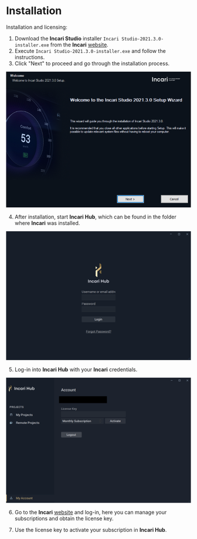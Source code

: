 # Installation

Installation and licensing:

1. Download the **Incari Studio** installer `Incari Studio-2021.3.0-installer.exe` from the **Incari** [website](https://www.incari.com/).
2. Execute `Incari Studio-2021.3.0-installer.exe` and follow the instructions.
3. Click "Next" to proceed and go through the installation process.

![The Incari Studio welcome screen.](../.gitbook/assets/incaristudio202130_installer.png)

4. After installation, start **Incari Hub**, which can be found in the folder where **Incari** was installed. 

![The Incari Hub welcome screen.](../.gitbook/assets/incar-hub-login.png)

5. Log-in into **Incari Hub** with your **Incari** credentials.

![The Incari Hub license screen.](../.gitbook/assets/incari-hub-license.png)

6.  Go to the **Incari** [website](https://www.incari.com/my-account/) and log-in, here you can manage your subscriptions and obtain the license key.

7. Use the license key to activate your subscription in **Incari Hub**.















